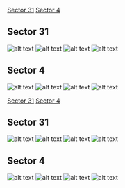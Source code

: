 [Sector 31](#sector31)
[Sector 4](#sector4)

<a name = "sector31"></a>
## Sector 31
![alt text](/tt/WASP-138_Sector_31/WASP-138_Sector_31_a_TimeSeries.png)
![alt text](/tt/WASP-138_Sector_31/WASP-138_Sector_31_b_FoldedLightCurve.png)
![alt text](/tt/WASP-138_Sector_31/WASP-138_Sector_31_b_IndividualTransitsWithFit.png)
![alt text](/tt/WASP-138_Sector_31/WASP-138_Sector_31_c_TimingResiduals.png)

<a name = "sector4"></a>
## Sector 4
![alt text](/tt/WASP-138_Sector_4/WASP-138_Sector_4_a_TimeSeries.png)
![alt text](/tt/WASP-138_Sector_4/WASP-138_Sector_4_b_FoldedLightCurve.png)
![alt text](/tt/WASP-138_Sector_4/WASP-138_Sector_4_b_IndividualTransitsWithFit.png)
![alt text](/tt/WASP-138_Sector_4/WASP-138_Sector_4_c_TimingResiduals.png)

[Sector 31](#sector31)
[Sector 4](#sector4)

<a name = "sector31"></a>
## Sector 31
![alt text](/tt/WASP-138_Sector_31/WASP-138_Sector_31_a_TimeSeries.png)
![alt text](/tt/WASP-138_Sector_31/WASP-138_Sector_31_b_FoldedLightCurve.png)
![alt text](/tt/WASP-138_Sector_31/WASP-138_Sector_31_b_IndividualTransitsWithFit.png)
![alt text](/tt/WASP-138_Sector_31/WASP-138_Sector_31_c_TimingResiduals.png)

<a name = "sector4"></a>
## Sector 4
![alt text](/tt/WASP-138_Sector_4/WASP-138_Sector_4_a_TimeSeries.png)
![alt text](/tt/WASP-138_Sector_4/WASP-138_Sector_4_b_FoldedLightCurve.png)
![alt text](/tt/WASP-138_Sector_4/WASP-138_Sector_4_b_IndividualTransitsWithFit.png)
![alt text](/tt/WASP-138_Sector_4/WASP-138_Sector_4_c_TimingResiduals.png)

